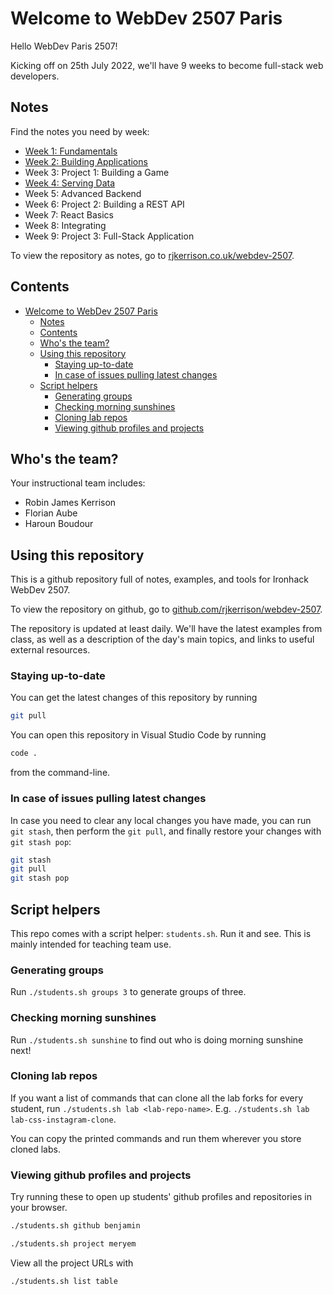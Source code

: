 # Welcome to WebDev 2507 Paris

Hello WebDev Paris 2507!

Kicking off on 25th July 2022, we'll have 9 weeks to become full-stack web developers.

## Notes

Find the notes you need by week:

- [Week 1: Fundamentals](./w1)
- [Week 2: Building Applications](./w2)
- Week 3: Project 1: Building a Game
- [Week 4: Serving Data](./w3)
- Week 5: Advanced Backend
- Week 6: Project 2: Building a REST API
- Week 7: React Basics
- Week 8: Integrating
- Week 9: Project 3: Full-Stack Application

To view the repository as notes, go to [rjkerrison.co.uk/webdev-2507](https://rjkerrison.co.uk/webdev-2507/).

## Contents

- [Welcome to WebDev 2507 Paris](#welcome-to-webdev-2507-paris)
  - [Notes](#notes)
  - [Contents](#contents)
  - [Who's the team?](#whos-the-team)
  - [Using this repository](#using-this-repository)
    - [Staying up-to-date](#staying-up-to-date)
    - [In case of issues pulling latest changes](#in-case-of-issues-pulling-latest-changes)
  - [Script helpers](#script-helpers)
    - [Generating groups](#generating-groups)
    - [Checking morning sunshines](#checking-morning-sunshines)
    - [Cloning lab repos](#cloning-lab-repos)
    - [Viewing github profiles and projects](#viewing-github-profiles-and-projects)

## Who's the team?

Your instructional team includes:

- Robin James Kerrison
- Florian Aube
- Haroun Boudour

## Using this repository

This is a github repository full of notes, examples, and tools for Ironhack WebDev 2507.

To view the repository on github, go to [github.com/rjkerrison/webdev-2507](https://github.com/rjkerrison/webdev-2507).

The repository is updated at least daily.
We'll have the latest examples from class,
as well as a description of the day's main topics,
and links to useful external resources.

### Staying up-to-date

You can get the latest changes of this repository by running

```sh
git pull
```

You can open this repository in Visual Studio Code by running

```sh
code .
```

from the command-line.

### In case of issues pulling latest changes

In case you need to clear any local changes you have made,
you can run `git stash`, then perform the `git pull`,
and finally restore your changes with `git stash pop`:

```sh
git stash
git pull
git stash pop
```

## Script helpers

This repo comes with a script helper: `students.sh`. Run it and see. This is mainly intended for teaching team use.

### Generating groups

Run `./students.sh groups 3` to generate groups of three.

### Checking morning sunshines

Run `./students.sh sunshine` to find out who is doing morning sunshine next!

### Cloning lab repos

If you want a list of commands that can clone all the lab forks for every student, run `./students.sh lab <lab-repo-name>`. E.g. `./students.sh lab lab-css-instagram-clone`.

You can copy the printed commands and run them wherever you store cloned labs.

### Viewing github profiles and projects

Try running these to open up students' github profiles and repositories in your browser.

```sh
./students.sh github benjamin
```

```sh
./students.sh project meryem
```

View all the project URLs with

```sh
./students.sh list table
```

